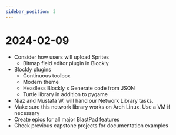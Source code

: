 ```yaml
---
sidebar_position: 3
---
```


# 2024-02-09

- Consider how users will upload Sprites
  - Bitmap field editor plugin in Blockly
- Blockly plugins
  - Continuous toolbox
  - Modern theme
  - Headless Blockly x Generate code from JSON
  - Turtle library in addition to pygame
- Niaz and Mustafa W. will hand our Network Library tasks.
- Make sure this network library works on Arch Linux. Use a VM if necessary
- Create epics for all major BlastPad features
- Check previous capstone projects for documentation examples